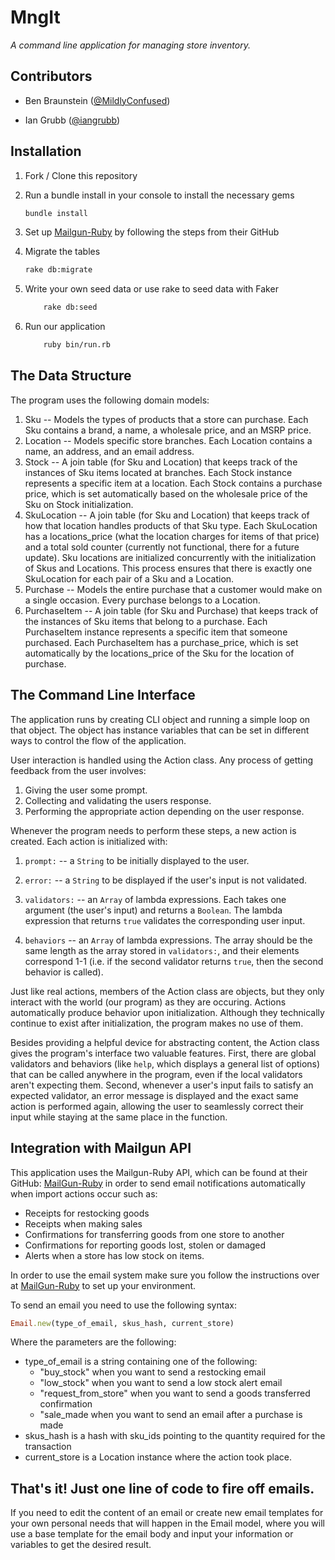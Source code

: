 # MngIt

_A command line application for managing store inventory._

## Contributors

- Ben Braunstein ([@MildlyConfused](https://github.com/MildlyConfused))

- Ian Grubb ([@iangrubb](https://github.com/iangrubb))

## Installation

1. Fork / Clone this repository
2. Run a bundle install in your console to install the necessary gems

	```bash
	bundle install
	```

3. Set up [Mailgun-Ruby](https://github.com/mailgun/mailgun-ruby) by following the steps from their GitHub
4. Migrate the tables
	
	```bash
	rake db:migrate
	```

5. Write your own seed data or use rake to seed data with Faker

	```bash
        rake db:seed

6. Run our application

	```bash
        ruby bin/run.rb

## The Data Structure

The program uses the following domain models:

1. Sku -- Models the types of products that a store can purchase. Each Sku contains a brand, a name, a wholesale price, and an MSRP price.
2. Location -- Models specific store branches. Each Location contains a name, an address, and an email address.
3. Stock -- A join table (for Sku and Location) that keeps track of the instances of Sku items located at branches. Each Stock instance represents a specific item at a location. Each Stock contains a purchase price, which is set automatically based on the wholesale price of the Sku on Stock initialization.
4. SkuLocation -- A join table (for Sku and Location) that keeps track of how that location handles products of that Sku type. Each SkuLocation has a locations_price (what the location charges for items of that price) and a total sold counter (currently not functional, there for a future update). Sku locations are initialized concurrently with the initialization of Skus and Locations. This process ensures that there is exactly one SkuLocation for each pair of a Sku and a Location.
5. Purchase -- Models the entire purchase that a customer would make on a single occasion. Every purchase belongs to a Location.
6. PurchaseItem -- A join table (for Sku and Purchase) that keeps track of the instances of Sku items that belong to a purchase. Each PurchaseItem instance represents a specific item that someone purchased. Each PurchaseItem has a purchase_price, which is set automatically by the locations_price of the Sku for the location of purchase.

## The Command Line Interface

The application runs by creating CLI object and running a simple loop on that object. The object has instance variables that can be set in different ways to control the flow of the application.

User interaction is handled using the Action class. Any process of getting feedback from the user involves:

1. Giving the user some prompt.
2. Collecting and validating the users response.
3. Performing the appropriate action depending on the user response.

Whenever the program needs to perform these steps, a new action is created. Each action is initialized with:

1. ```prompt:``` -- a ```String``` to be initially displayed to the user.

2. ```error:``` -- a ```String``` to be displayed if the user's input is not validated.
3. ```validators:``` -- an ```Array``` of lambda expressions. Each takes one argument (the user's input) and returns a `Boolean`. The lambda expression that returns ```true``` validates the corresponding user input.
4. ```behaviors``` -- an ```Array``` of lambda expressions. The array should be the same length as the array stored in ```validators:```, and their elements correspond 1-1 (i.e. if the second validator returns ```true```, then the second behavior is called).

Just like real actions, members of the Action class are objects, but they only interact with the world (our program) as they are occuring. Actions automatically produce behavior upon initialization. Although they technically continue to exist after initialization, the program makes no use of them.

Besides providing a helpful device for abstracting content, the Action class gives the program's interface two valuable features. First, there are global validators and behaviors (like ```help```, which displays a general list of options) that can be called anywhere in the program, even if the local validators aren't expecting them. Second, whenever a user's input fails to satisfy an expected validator, an error message is displayed and the exact same action is performed again, allowing the user to seamlessly correct their input while staying at the same place in the function.

## Integration with Mailgun API

This application uses the Mailgun-Ruby API, which can be found at their GitHub: [MailGun-Ruby](https://github.com/mailgun/mailgun-ruby) in order to send email notifications automatically when import actions occur such as:

- Receipts for restocking goods
- Receipts when making sales
- Confirmations for transferring goods from one store to another
- Confirmations for reporting goods lost, stolen or damaged
- Alerts when a store has low stock on items.

In order to use the email system make sure you follow the instructions over at [MailGun-Ruby](https://github.com/mailgun/mailgun-ruby) to set up your environment.

To send an email you need to use the following syntax:

```ruby
Email.new(type_of_email, skus_hash, current_store)
```

Where the parameters are the following:

- type\_of_email is a string containing one of the following:
  - "buy_stock" when you want to send a restocking email
  - "low_stock" when you want to send a low stock alert email
  - "request\_from_store" when you want to send a goods transferred confirmation
  - "sale_made when you want to send an email after a purchase is made
- skus_hash is a hash with sku\_ids pointing to the quantity required for the transaction
- current_store is a Location instance where the action took place.

## That's it! Just one line of code to fire off emails.

If you need to edit the content of an email or create new email templates for your own personal needs that will happen in the Email model, where you will use a base template for the email body and input your information or variables to get the desired result.
